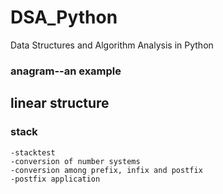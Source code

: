 # DSA_Python
Data Structures and Algorithm Analysis in Python

### anagram--an example

## linear structure
### stack
    -stacktest
    -conversion of number systems
    -conversion among prefix, infix and postfix
    -postfix application
